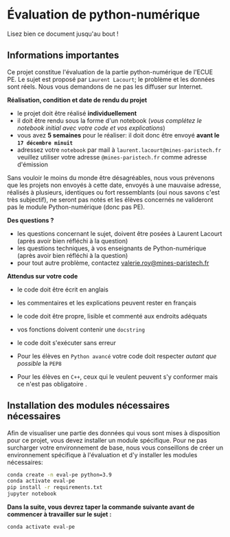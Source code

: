 # Évaluation de python-numérique

Lisez bien ce document jusqu'au bout ! 

## **Informations importantes**

Ce projet constitue l'évaluation de la partie python-numérique de l'ECUE PE.
Le sujet est proposé par `Laurent Lacourt`; le problème et les données sont réels. Nous vous demandons de ne pas les diffuser sur Internet.


**Réalisation, condition et date de rendu du projet**  
* le projet doit être réalisé **individuellement**
* il doit être rendu sous la forme d'un notebook (*vous complétez le notebook initial avec votre code et vos explications*)
* vous avez **5 semaines** pour le réaliser: il doit donc être envoyé **avant le `17 décembre minuit`**
* adressez votre `notebook` par mail à `laurent.lacourt@mines-paristech.fr`  
  veuillez utiliser votre adresse `@mines-paristech.fr` comme adresse d'émission
  
Sans vouloir le moins du monde être désagréables, nous vous prévenons que les projets non envoyés à cette date, envoyés à une mauvaise adresse, réalisés à plusieurs, identiques ou fort ressemblants (oui nous savons c'est très subjectif), ne seront pas notés et les élèves concernés ne valideront pas le module Python-numérique (donc pas PE).

**Des questions ?**  
* les questions concernant le sujet, doivent être posées à Laurent Lacourt (après avoir bien réfléchi à la question)
* les questions techniques, à vos enseignants de Python-numérique (après avoir bien réfléchi à la question)
* pour tout autre problème, contactez valerie.roy@mines-paristech.fr


**Attendus sur votre code**
* le code doit être écrit en anglais
* les commentaires et les explications peuvent rester en français 
* le code doit être propre, lisible et commenté aux endroits adéquats
* vos fonctions doivent contenir une `docstring`
* le code doit s'exécuter sans erreur


* Pour les élèves en `Python avancé` votre code doit respecter *autant que possible* la `PEP8`
* Pour les élèves en `C++`, ceux qui le veulent peuvent s'y conformer mais ce n'est pas obligatoire . 


## Installation des modules nécessaires nécessaires

Afin de visualiser une partie des données qui vous sont mises à disposition pour ce projet, vous devez installer un module spécifique. Pour ne pas surcharger votre environnement de base, nous vous conseillons de créer un environnement spécifique à l'évaluation et d'y installer les modules nécessaires: 

```bash
conda create -n eval-pe python=3.9
conda activate eval-pe
pip install -r requirements.txt
jupyter notebook
```

**Dans la suite, vous devrez taper la commande suivante avant de commencer à travailler sur le sujet :**

```
conda activate eval-pe
```